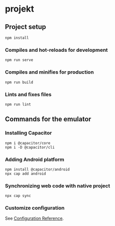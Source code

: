 # projekt

## Project setup
```
npm install
```

### Compiles and hot-reloads for development
```
npm run serve
```

### Compiles and minifies for production
```
npm run build
```

### Lints and fixes files
```
npm run lint
```

## Commands for the emulator

### Installing Capacitor
```
npm i @capacitor/core
npm i -D @capacitor/cli
```

### Adding Android platform
```
npm install @capacitor/android
npx cap add android
```

### Synchronizing web code with native project
```
npx cap sync
```

### Customize configuration
See [Configuration Reference](https://cli.vuejs.org/config/).
